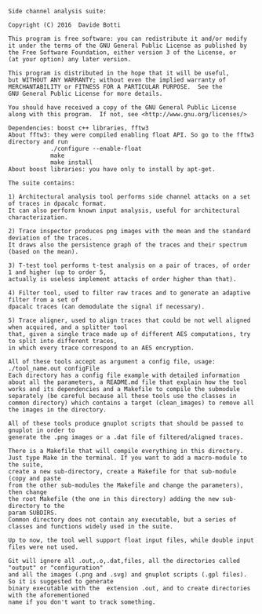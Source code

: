     Side channel analysis suite:
    
    Copyright (C) 2016  Davide Botti

    This program is free software: you can redistribute it and/or modify
    it under the terms of the GNU General Public License as published by
    the Free Software Foundation, either version 3 of the License, or
    (at your option) any later version.

    This program is distributed in the hope that it will be useful,
    but WITHOUT ANY WARRANTY; without even the implied warranty of
    MERCHANTABILITY or FITNESS FOR A PARTICULAR PURPOSE.  See the
    GNU General Public License for more details.

    You should have received a copy of the GNU General Public License
    along with this program.  If not, see <http://www.gnu.org/licenses/>    

    Dependencies: boost c++ libraries, fftw3
    About fftw3: they were compiled enabling float API. So go to the fftw3 directory and run
                ./configure --enable-float
                make
                make install
    About boost libraries: you have only to install by apt-get.

    The suite contains:

    1) Architectural analysis tool performs side channel attacks on a set of traces in dpacalc format. 
    It can also perform known input analysis, useful for architectural characterization.

    2) Trace inspector produces png images with the mean and the standard deviation of the traces.
    It draws also the persistence graph of the traces and their spectrum (based on the mean).

    3) T-test tool performs t-test analysis on a pair of traces, of order 1 and higher (up to order 5,
    actually is useless implement attacks of order higher than that).
    
    4) Filter tool, used to filter raw traces and to generate an adaptive filter from a set of 
    dpacalc traces (can demodulate the signal if necessary).
    
    5) Trace aligner, used to align traces that could be not well aligned when acquired, and a splitter tool
    that, given a single trace made up of different AES computations, try to split into different traces,
    in which every trace correspond to an AES encryption.

    All of these tools accept as argument a config file, usage:
    ./tool_name.out configFile
    Each directory has a config file example with detailed information about all the parameters, a README.md file that explain how the tool works and its dependencies and a Makefile to compile the submodule separately (be careful because all these tools use the classes in common directory) which contains a target (clean_images) to remove all the images in the directory.

    All of these tools produce gnuplot scripts that should be passed to gnuplot in order to 
    generate the .png images or a .dat file of filtered/aligned traces.
    
    There is a Makefile that will compile everything in this directory.
    Just type Make in the terminal. If you want to add a macro-module to the suite,
    create a new sub-directory, create a Makefile for that sub-module (copy and paste
    from the other sub-modules the Makefile and change the parameters), then change
    the root Makefile (the one in this directory) adding the new sub-directory to the 
    param SUBDIRS.
    Common directory does not contain any executable, but a series of classes and functions widely used in the suite.
    
    Up to now, the tool well support float input files, while double input files were not used.
    
    Git will ignore all .out,.o,.dat,files, all the directories called "output" or "configuration" 
    and all the images (.png and .svg) and gnuplot scripts (.gpl files). So it is suggested to generate
    binary executable with the  extension .out, and to create directories with the aforementioned 
    name if you don't want to track something.
